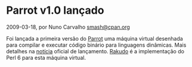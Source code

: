 
# Parrot v1.0 lançado

 2009-03-18, por Nuno Carvalho <smash@cpan.org>

Foi lançada a primeira versão do <a href="http://www.parrot.org/">Parrot</a> uma máquina virtual desenhada para compilar e executar código binário para linguagens dinâmicas. Mais detalhes na <a href="http://www.parrot.org/news/2009/Parrot-1.0.0">notícia</a> oficial de lançamento. <a href="http://www.rakudo.org/">Rakudo</a> é a implementação do Perl 6 para esta máquina virtual.
